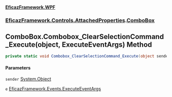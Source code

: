 #### [EficazFramework.WPF](EficazFrameworkWPF.md 'EficazFramework WPF')
### [EficazFramework.Controls.AttachedProperties](EficazFrameworkWPF.md#EficazFramework.Controls.AttachedProperties 'EficazFramework.Controls.AttachedProperties').[ComboBox](EficazFramework.Controls.AttachedProperties/ComboBox.md 'EficazFramework.Controls.AttachedProperties.ComboBox')

## ComboBox.Combobox_ClearSelectionCommand_Execute(object, ExecuteEventArgs) Method

```csharp
private static void Combobox_ClearSelectionCommand_Execute(object sender, EficazFramework.Events.ExecuteEventArgs e);
```
#### Parameters

<a name='EficazFramework.Controls.AttachedProperties.ComboBox.Combobox_ClearSelectionCommand_Execute(object,EficazFramework.Events.ExecuteEventArgs).sender'></a>

`sender` [System.Object](https://docs.microsoft.com/en-us/dotnet/api/System.Object 'System.Object')

<a name='EficazFramework.Controls.AttachedProperties.ComboBox.Combobox_ClearSelectionCommand_Execute(object,EficazFramework.Events.ExecuteEventArgs).e'></a>

`e` [EficazFramework.Events.ExecuteEventArgs](https://docs.microsoft.com/en-us/dotnet/api/EficazFramework.Events.ExecuteEventArgs 'EficazFramework.Events.ExecuteEventArgs')